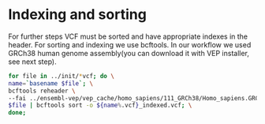 # Indexing and sorting 

For further steps VCF must be sorted and have appropriate indexes in the header. For sorting and indexing we use bcftools. In our workflow we used GRCh38 human genome assembly(you can download it with VEP installer, see next step).

```bash
for file in ../init/*vcf; do \
name=`basename $file`; \
bcftools reheader \
--fai ../ensembl-vep/vep_cache/homo_sapiens/111_GRCh38/Homo_sapiens.GRCh38.dna.toplevel.fa.gz.fai \ # path to GRCh38
$file | bcftools sort -o ${name%.vcf}_indexed.vcf; \
done;
```